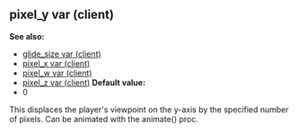 ## pixel_y var (client)
**See also:**
*   [glide_size var (client)](/ref/client/var/glide_size.md) 
*   [pixel_x var (client)](/ref/client/var/pixel_x.md) 
*   [pixel_w var (client)](/ref/client/var/pixel_w.md) 
*   [pixel_z var (client)](/ref/client/var/pixel_z.md) <!-- -->
**Default value:**
*   0


This displaces the player\'s viewpoint on the y-axis by the
specified number of pixels. Can be animated with the animate() proc.